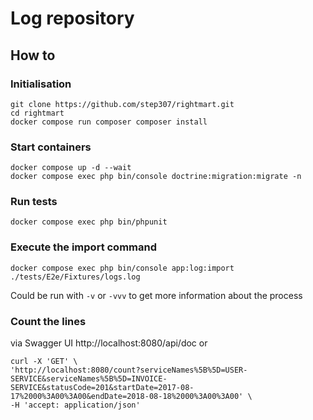 # Log repository

## How to

### Initialisation

```console 
git clone https://github.com/step307/rightmart.git
cd rightmart
docker compose run composer composer install
```

### Start containers

```console 
docker compose up -d --wait
docker compose exec php bin/console doctrine:migration:migrate -n
```

### Run tests

```console
docker compose exec php bin/phpunit
```

### Execute the import command

```console
docker compose exec php bin/console app:log:import ./tests/E2e/Fixtures/logs.log
```
Could be run with `-v` or `-vvv` to get more information about the process

### Count the lines

via Swagger UI http://localhost:8080/api/doc
or
```console
curl -X 'GET' \
'http://localhost:8080/count?serviceNames%5B%5D=USER-SERVICE&serviceNames%5B%5D=INVOICE-SERVICE&statusCode=201&startDate=2017-08-17%2000%3A00%3A00&endDate=2018-08-18%2000%3A00%3A00' \
-H 'accept: application/json'
```